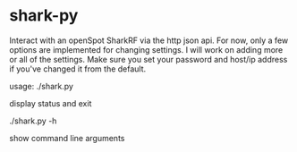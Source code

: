 # shark-py
Interact with an openSpot SharkRF via the http json api.
For now, only a few options are implemented for changing settings. I will work on adding more or all of the settings.
Make sure you set your password and host/ip address if you've changed it from the default.

usage: ./shark.py

display status and exit

./shark.py -h

show command line arguments
